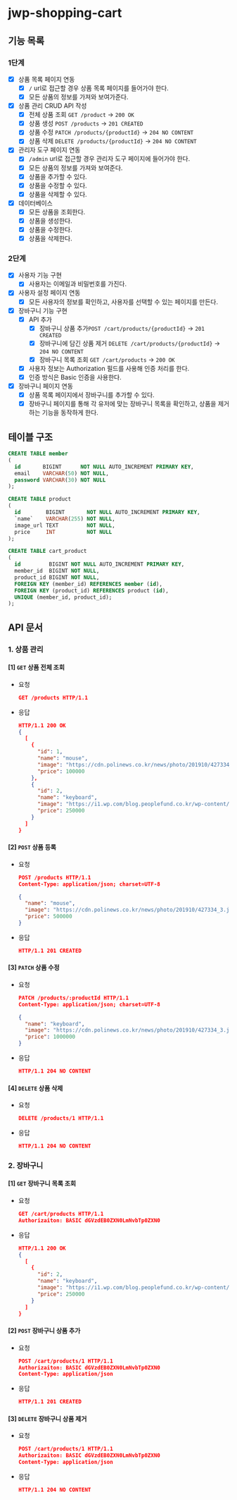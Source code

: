 # jwp-shopping-cart

## 기능 목록

### 1단계
- [x] 상품 목록 페이지 연동
    - [x] `/` url로 접근할 경우 상품 목록 페이지를 들어가야 한다.
    - [x] 모든 상품의 정보를 가져와 보여가준다.
- [x] 상품 관리 CRUD API 작성
    - [x] 전체 상품 조회 `GET /product` → `200 OK`
    - [x] 상품 생성 `POST /products` → `201 CREATED`
    - [x] 상품 수정 `PATCH /products/{productId}` → `204 NO CONTENT`
    - [x] 상품 삭제 `DELETE /products/{productId}` → `204 NO CONTENT` 
- [x] 관리자 도구 페이지 연동
    - [x] `/admin` url로 접근할 경우 관리자 도구 페이지에 들어가야 한다.
    - [x] 모든 상품의 정보를 가져와 보여준다.
    - [x] 상품을 추가할 수 있다.
    - [x] 상품을 수정할 수 있다.
    - [x] 상품을 삭제할 수 있다.
- [x] 데이터베이스
    - [x] 모든 상품을 조회한다.
    - [x] 상품을 생성한다.
    - [x] 상품을 수정한다.
    - [x] 상품을 삭제한다.

### 2단계
- [x] 사용자 기능 구현
  - [x] 사용자는 이메일과 비밀번호를 가진다.
- [x] 사용자 설정 페이지 연동
  - [x] 모든 사용자의 정보를 확인하고, 사용자를 선택할 수 있는 페이지를 만든다.
- [x] 장바구니 기능 구현
  - [x] API 추가
    - [x] 장바구니 상품 추가`POST /cart/products/{productId}` → `201 CREATED`
    - [x] 장바구니에 담긴 상품 제거 `DELETE /cart/products/{productId}` → `204 NO CONTENT`
    - [x] 장바구니 목록 조회 `GET /cart/products` → `200 OK`
  - [x] 사용자 정보는 Authorization 필드를 사용해 인증 처리를 한다.
  - [x] 인증 방식은 Basic 인증을 사용한다.
- [x] 장바구니 페이지 연동
  - [x] 상품 목록 페이지에서 장바구니를 추가할 수 있다.
  - [x] 장바구니 페이지를 통해 각 유저에 맞는 장바구니 목록을 확인하고, 상품을 제거하는 기능을 동작하게 한다.

## 테이블 구조

```sql
CREATE TABLE member
(
  id       BIGINT      NOT NULL AUTO_INCREMENT PRIMARY KEY,
  email    VARCHAR(50) NOT NULL,
  password VARCHAR(30) NOT NULL
);

CREATE TABLE product
(
  id        BIGINT       NOT NULL AUTO_INCREMENT PRIMARY KEY,
  `name`    VARCHAR(255) NOT NULL,
  image_url TEXT         NOT NULL,
  price     INT          NOT NULL
);

CREATE TABLE cart_product
(
  id         BIGINT NOT NULL AUTO_INCREMENT PRIMARY KEY,
  member_id  BIGINT NOT NULL,
  product_id BIGINT NOT NULL,
  FOREIGN KEY (member_id) REFERENCES member (id),
  FOREIGN KEY (product_id) REFERENCES product (id),
  UNIQUE (member_id, product_id);
);
```

## API 문서
### 1. 상품 관리
#### [1] `GET` 상품 전체 조회
- 요청
  ```json
  GET /products HTTP/1.1
  ```
- 응답
  ```json
  HTTP/1.1 200 OK
  {
    [
      {
        "id": 1,
        "name": "mouse",
        "image": "https://cdn.polinews.co.kr/news/photo/201910/427334_3.jpg",
        "price": 100000
      },
      {
        "id": 2,
        "name": "keyboard",
        "image": "https://i1.wp.com/blog.peoplefund.co.kr/wp-content/uploads/2020/01/진혁.jpg?fit=770%2C418&ssl=1",
        "price": 250000
      }
    ]
  }
  ```
#### [2] `POST` 상품 등록
- 요청
  ```json
  POST /products HTTP/1.1
  Content-Type: application/json; charset=UTF-8
  
  {
    "name": "mouse",
    "image": "https://cdn.polinews.co.kr/news/photo/201910/427334_3.jpg",
    "price": 500000
  }
  ```
- 응답
  ```json
  HTTP/1.1 201 CREATED
  ```

#### [3] `PATCH` 상품 수정
- 요청
  ```json
  PATCH /products/:productId HTTP/1.1
  Content-Type: application/json; charset=UTF-8
  
  {
    "name": "keyboard",
    "image": "https://cdn.polinews.co.kr/news/photo/201910/427334_3.jpg",
    "price": 1000000
  }
  ```
- 응답
  ```json
  HTTP/1.1 204 NO CONTENT
  ```

#### [4] `DELETE` 상품 삭제
- 요청
  ```json
  DELETE /products/1 HTTP/1.1
  ```
- 응답
  ```json
  HTTP/1.1 204 NO CONTENT
  ```

### 2. 장바구니

#### [1] `GET` 장바구니 목록 조회
- 요청
  ```json
  GET /cart/products HTTP/1.1
  Authorizaiton: BASIC dGVzdEB0ZXN0LmNvbTp0ZXN0
  ```
- 응답
  ```json
  HTTP/1.1 200 OK
  {
    [
      {
        "id": 2,
        "name": "keyboard",
        "image": "https://i1.wp.com/blog.peoplefund.co.kr/wp-content/uploads/2020/01/진혁.jpg?fit=770%2C418&ssl=1",
        "price": 250000
      }
    ]
  }
  ```
#### [2] `POST` 장바구니 상품 추가
- 요청
  ```json
  POST /cart/products/1 HTTP/1.1
  Authorizaiton: BASIC dGVzdEB0ZXN0LmNvbTp0ZXN0
  Content-Type: application/json
  ```
- 응답
  ```json
  HTTP/1.1 201 CREATED
  ```
#### [3] `DELETE` 장바구니 상품 제거
- 요청
  ```json
  POST /cart/products/1 HTTP/1.1
  Authorizaiton: BASIC dGVzdEB0ZXN0LmNvbTp0ZXN0
  Content-Type: application/json
  ```
- 응답
  ```json
  HTTP/1.1 204 NO CONTENT
  ```
